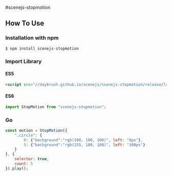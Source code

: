 #scenejs-stopmotion

## How To Use
### Installation with npm

```bash
$ npm install scenejs-stopmotion
```

### Import Library
#### ES5
```html
<script src="//daybrush.github.io/scenejs/scenejs-stopmotion/release/latest/stopmotion.min.js">
```
#### ES6
```js
import StopMotion from "scenejs-stopmotion";
```

### Go

```js
const motion = StopMotion({
    ".circle": {
        0: {"background":"rgb(100, 100, 100)", left: "0px"},
        5: {"background":"rgb(255, 100, 100)", left: "300px"}
    }
}, {
    selector: true,
    count: 5
}).play();
```